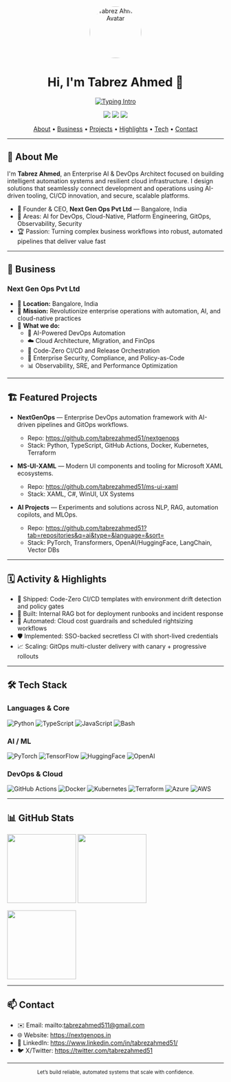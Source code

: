 <div align="center">

<!-- Hero Header -->

<img src="https://avatars.githubusercontent.com/u/51031258?v=4" width="120" style="border-radius:50%" alt="Tabrez Ahmed Avatar" />

<h1>Hi, I'm <strong>Tabrez Ahmed</strong> 👋</h1>

<a href="https://readme-typing-svg.herokuapp.com?font=Inter&size=22&pause=900&color=31F1EF&width=700&lines=Enterprise+AI+%26+DevOps+Architect;Founder+%40+Next+Gen+Ops+Pvt+Ltd;Building+Next-Gen+Automation+and+CI%2FCD;Python+%7C+TypeScript+%7C+Cloud+%7C+AI+%7C+Automation" target="_blank">
  <img src="https://readme-typing-svg.herokuapp.com?font=Inter&size=22&pause=900&color=31F1EF&width=700&lines=Enterprise+AI+%26+DevOps+Architect;Founder+%40+Next+Gen+Ops+Pvt+Ltd;Building+Next-Gen+Automation+and+CI%2FCD;Python+%7C+TypeScript+%7C+Cloud+%7C+AI+%7C+Automation" alt="Typing Intro" />
</a>

<p>
  <a href="https://github.com/tabrezahmed51?tab=followers"><img src="https://img.shields.io/github/followers/tabrezahmed51?label=Followers&style=flat-square" /></a>
  <a href="https://github.com/tabrezahmed51"><img src="https://img.shields.io/github/stars/tabrezahmed51?affiliations=OWNER%2CCOLLABORATOR&style=flat-square&label=Profile%20Stars" /></a>
  <img src="https://komarev.com/ghpvc/?username=tabrezahmed51&style=flat-square&label=Profile+Views" />
</p>

<p>
  <a href="#-about-me">About</a> •
  <a href="#-business">Business</a> •
  <a href="#-featured-projects">Projects</a> •
  <a href="#-activity--highlights">Highlights</a> •
  <a href="#-tech-stack">Tech</a> •
  <a href="#-contact">Contact</a>
</p>

</div>

---

## 🚀 About Me

I'm <strong>Tabrez Ahmed</strong>, an Enterprise AI & DevOps Architect focused on building intelligent automation systems and resilient cloud infrastructure. I design solutions that seamlessly connect development and operations using AI-driven tooling, CI/CD innovation, and secure, scalable platforms.

- 🧭 Founder & CEO, <strong>Next Gen Ops Pvt Ltd</strong> — Bangalore, India
- 🧠 Areas: AI for DevOps, Cloud-Native, Platform Engineering, GitOps, Observability, Security
- 🏆 Passion: Turning complex business workflows into robust, automated pipelines that deliver value fast

---

## 💼 Business

### Next Gen Ops Pvt Ltd
- 📍 <strong>Location:</strong> Bangalore, India
- 🎯 <strong>Mission:</strong> Revolutionize enterprise operations with automation, AI, and cloud-native practices
- 🧩 <strong>What we do:</strong>
  - 🤖 AI-Powered DevOps Automation
  - ☁️ Cloud Architecture, Migration, and FinOps
  - 🔄 Code-Zero CI/CD and Release Orchestration
  - 🔐 Enterprise Security, Compliance, and Policy-as-Code
  - 📊 Observability, SRE, and Performance Optimization

---

## 🏗️ Featured Projects

- <strong>NextGenOps</strong> — Enterprise DevOps automation framework with AI-driven pipelines and GitOps workflows.
  - Repo: https://github.com/tabrezahmed51/nextgenops
  - Stack: Python, TypeScript, GitHub Actions, Docker, Kubernetes, Terraform

- <strong>MS-UI-XAML</strong> — Modern UI components and tooling for Microsoft XAML ecosystems.
  - Repo: https://github.com/tabrezahmed51/ms-ui-xaml
  - Stack: XAML, C#, WinUI, UX Systems

- <strong>AI Projects</strong> — Experiments and solutions across NLP, RAG, automation copilots, and MLOps.
  - Repo: https://github.com/tabrezahmed51?tab=repositories&q=ai&type=&language=&sort=
  - Stack: PyTorch, Transformers, OpenAI/HuggingFace, LangChain, Vector DBs

---

## 🗓️ Activity & Highlights

- 🚀 Shipped: Code-Zero CI/CD templates with environment drift detection and policy gates
- 🧪 Built: Internal RAG bot for deployment runbooks and incident response
- 🧰 Automated: Cloud cost guardrails and scheduled rightsizing workflows
- 🛡️ Implemented: SSO-backed secretless CI with short-lived credentials
- 📈 Scaling: GitOps multi-cluster delivery with canary + progressive rollouts

---

## 🛠️ Tech Stack

### Languages & Core

![Python](https://img.shields.io/badge/Python-3776AB?style=for-the-badge&logo=python&logoColor=white)
![TypeScript](https://img.shields.io/badge/TypeScript-3178C6?style=for-the-badge&logo=typescript&logoColor=white)
![JavaScript](https://img.shields.io/badge/JavaScript-F7DF1E?style=for-the-badge&logo=javascript&logoColor=black)
![Bash](https://img.shields.io/badge/Bash-4EAA25?style=for-the-badge&logo=gnubash&logoColor=white)

### AI / ML

![PyTorch](https://img.shields.io/badge/PyTorch-EE4C2C?style=for-the-badge&logo=pytorch&logoColor=white)
![TensorFlow](https://img.shields.io/badge/TensorFlow-FF6F00?style=for-the-badge&logo=tensorflow&logoColor=white)
![HuggingFace](https://img.shields.io/badge/HuggingFace-FCC624?style=for-the-badge&logo=huggingface&logoColor=black)
![OpenAI](https://img.shields.io/badge/OpenAI-412991?style=for-the-badge&logo=openai&logoColor=white)

### DevOps & Cloud

![GitHub Actions](https://img.shields.io/badge/GitHub%20Actions-2088FF?style=for-the-badge&logo=githubactions&logoColor=white)
![Docker](https://img.shields.io/badge/Docker-2496ED?style=for-the-badge&logo=docker&logoColor=white)
![Kubernetes](https://img.shields.io/badge/Kubernetes-326CE5?style=for-the-badge&logo=kubernetes&logoColor=white)
![Terraform](https://img.shields.io/badge/Terraform-844FBA?style=for-the-badge&logo=terraform&logoColor=white)
![Azure](https://img.shields.io/badge/Azure-0078D4?style=for-the-badge&logo=microsoftazure&logoColor=white)
![AWS](https://img.shields.io/badge/AWS-232F3E?style=for-the-badge&logo=amazonaws&logoColor=white)

---

## 📊 GitHub Stats

<p>
  <img height="160" src="https://github-readme-stats.vercel.app/api?username=tabrezahmed51&show_icons=true&theme=react&hide_border=true" />
  <img height="160" src="https://github-readme-streak-stats.herokuapp.com/?user=tabrezahmed51&theme=react&hide_border=true" />
</p>
<p>
  <img height="160" src="https://github-readme-stats.vercel.app/api/top-langs/?username=tabrezahmed51&layout=compact&theme=react&hide_border=true" />
</p>

---

## 📫 Contact

- ✉️ Email: mailto:tabrezahmed511@gmail.com
- 🌐 Website: https://nextgenops.in
- 💼 LinkedIn: https://www.linkedin.com/in/tabrezahmed51/
- 🐦 X/Twitter: https://twitter.com/tabrezahmed51

---

<div align="center">
  <sub>Let’s build reliable, automated systems that scale with confidence.</sub>
</div>
